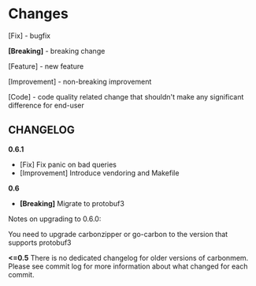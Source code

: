 Changes
=================================================

[Fix] - bugfix

**[Breaking]** - breaking change

[Feature] - new feature

[Improvement] - non-breaking improvement

[Code] - code quality related change that shouldn't make any significant difference for end-user

CHANGELOG
---------
**0.6.1**
 - [Fix] Fix panic on bad queries
 - [Improvement] Introduce vendoring and Makefile

**0.6**
 - **[Breaking]** Migrate to protobuf3

Notes on upgrading to 0.6.0:

You need to upgrade carbonzipper or go-carbon to the version that supports protobuf3

**<=0.5**
There is no dedicated changelog for older versions of carbonmem. Please see commit log for more information about what changed for each commit.
